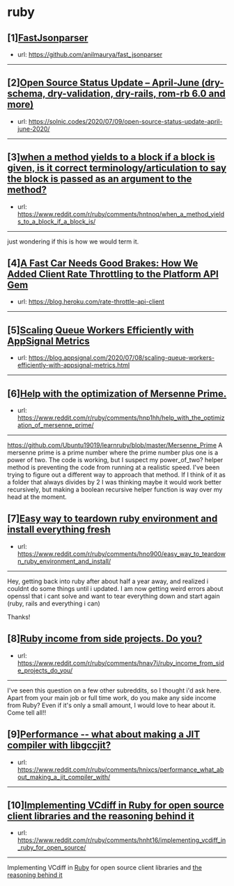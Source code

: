 # ruby
## [1][FastJsonparser](https://www.reddit.com/r/ruby/comments/ho0soh/fastjsonparser/)
- url: https://github.com/anilmaurya/fast_jsonparser
---

## [2][Open Source Status Update – April-June (dry-schema, dry-validation, dry-rails, rom-rb 6.0 and more)](https://www.reddit.com/r/ruby/comments/ho1k88/open_source_status_update_apriljune_dryschema/)
- url: https://solnic.codes/2020/07/09/open-source-status-update-april-june-2020/
---

## [3][when a method yields to a block if a block is given, is it correct terminology/articulation to say the block is passed as an argument to the method?](https://www.reddit.com/r/ruby/comments/hntnoq/when_a_method_yields_to_a_block_if_a_block_is/)
- url: https://www.reddit.com/r/ruby/comments/hntnoq/when_a_method_yields_to_a_block_if_a_block_is/
---
just wondering if this is how we would term it.
## [4][A Fast Car Needs Good Brakes: How We Added Client Rate Throttling to the Platform API Gem](https://www.reddit.com/r/ruby/comments/hngu5n/a_fast_car_needs_good_brakes_how_we_added_client/)
- url: https://blog.heroku.com/rate-throttle-api-client
---

## [5][Scaling Queue Workers Efficiently with AppSignal Metrics](https://www.reddit.com/r/ruby/comments/hnnrts/scaling_queue_workers_efficiently_with_appsignal/)
- url: https://blog.appsignal.com/2020/07/08/scaling-queue-workers-efficiently-with-appsignal-metrics.html
---

## [6][Help with the optimization of Mersenne Prime.](https://www.reddit.com/r/ruby/comments/hnp1hh/help_with_the_optimization_of_mersenne_prime/)
- url: https://www.reddit.com/r/ruby/comments/hnp1hh/help_with_the_optimization_of_mersenne_prime/
---
https://github.com/Ubuntu19019/learnruby/blob/master/Mersenne_Prime
A mersenne prime is a prime number where the prime number plus one is a power of two.
The code is working, but I suspect my power_of_two? helper method is preventing the code from running at a realistic speed. I've been trying to figure out a different way to approach that method. If I think of it as a folder that always divides by 2 I was thinking maybe it would work better recursively, but making a boolean recursive helper function is way over my head at the moment.
## [7][Easy way to teardown ruby environment and install everything fresh](https://www.reddit.com/r/ruby/comments/hno900/easy_way_to_teardown_ruby_environment_and_install/)
- url: https://www.reddit.com/r/ruby/comments/hno900/easy_way_to_teardown_ruby_environment_and_install/
---
Hey, getting back into ruby after about half a year away, and realized i couldnt do some things until i updated. I am now getting weird errors about openssl that i cant solve and want to tear everything down and start again (ruby, rails and everything i can)

Thanks!
## [8][Ruby income from side projects. Do you?](https://www.reddit.com/r/ruby/comments/hnav7i/ruby_income_from_side_projects_do_you/)
- url: https://www.reddit.com/r/ruby/comments/hnav7i/ruby_income_from_side_projects_do_you/
---
I've seen this question on a few other subreddits, so I thought i'd ask here. Apart from your main job or full time work, do you make any side income from Ruby? Even if it's only a small amount, I would love to hear about it. Come tell all!!
## [9][Performance -- what about making a JIT compiler with libgccjit?](https://www.reddit.com/r/ruby/comments/hnixcs/performance_what_about_making_a_jit_compiler_with/)
- url: https://www.reddit.com/r/ruby/comments/hnixcs/performance_what_about_making_a_jit_compiler_with/
---

## [10][Implementing VCdiff in Ruby for open source client libraries and the reasoning behind it](https://www.reddit.com/r/ruby/comments/hnht16/implementing_vcdiff_in_ruby_for_open_source/)
- url: https://www.reddit.com/r/ruby/comments/hnht16/implementing_vcdiff_in_ruby_for_open_source/
---
Implementing VCdiff in [Ruby](https://github.com/ably/ably-ruby) for open source client libraries and [the reasoning behind it](https://www.ably.io/blog/practical-guide-to-diff-algorithms/)
